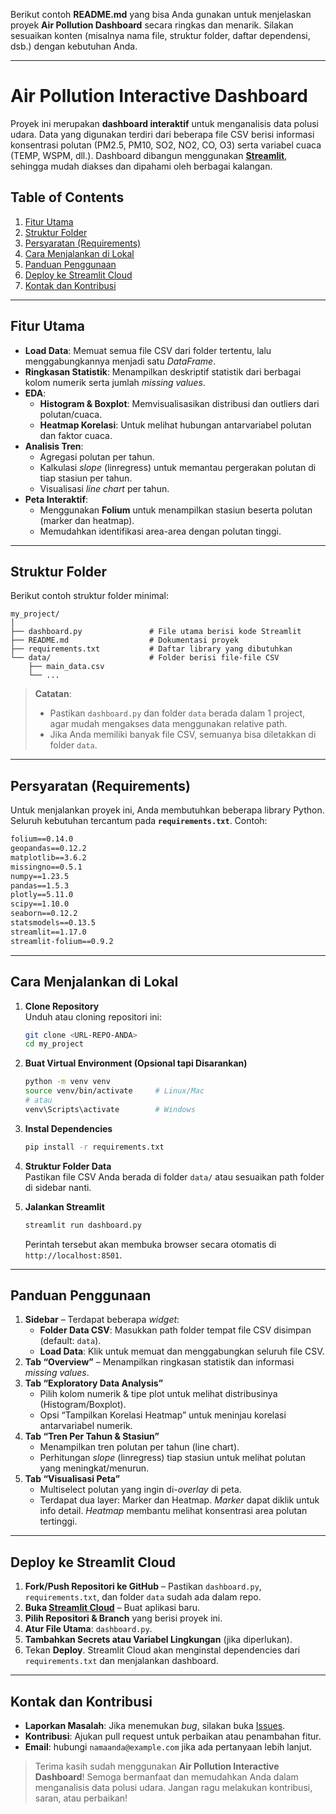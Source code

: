 Berikut contoh **README.md** yang bisa Anda gunakan untuk menjelaskan proyek **Air Pollution Dashboard** secara ringkas dan menarik. Silakan sesuaikan konten (misalnya nama file, struktur folder, daftar dependensi, dsb.) dengan kebutuhan Anda.

---

# Air Pollution Interactive Dashboard

Proyek ini merupakan **dashboard interaktif** untuk menganalisis data polusi udara. Data yang digunakan terdiri dari beberapa file CSV berisi informasi konsentrasi polutan (PM2.5, PM10, SO2, NO2, CO, O3) serta variabel cuaca (TEMP, WSPM, dll.). Dashboard dibangun menggunakan **[Streamlit](https://streamlit.io/)**, sehingga mudah diakses dan dipahami oleh berbagai kalangan.

## Table of Contents

1. [Fitur Utama](#fitur-utama)  
2. [Struktur Folder](#struktur-folder)  
3. [Persyaratan (Requirements)](#persyaratan-requirements)  
4. [Cara Menjalankan di Lokal](#cara-menjalankan-di-lokal)  
5. [Panduan Penggunaan](#panduan-penggunaan)  
6. [Deploy ke Streamlit Cloud](#deploy-ke-streamlit-cloud)  
7. [Kontak dan Kontribusi](#kontak-dan-kontribusi)

---

## Fitur Utama

- **Load Data**: Memuat semua file CSV dari folder tertentu, lalu menggabungkannya menjadi satu *DataFrame*.
- **Ringkasan Statistik**: Menampilkan deskriptif statistik dari berbagai kolom numerik serta jumlah *missing values*.
- **EDA**:  
  - **Histogram & Boxplot**: Memvisualisasikan distribusi dan outliers dari polutan/cuaca.  
  - **Heatmap Korelasi**: Untuk melihat hubungan antarvariabel polutan dan faktor cuaca.
- **Analisis Tren**:  
  - Agregasi polutan per tahun.  
  - Kalkulasi *slope* (linregress) untuk memantau pergerakan polutan di tiap stasiun per tahun.  
  - Visualisasi *line chart* per tahun.
- **Peta Interaktif**:  
  - Menggunakan **Folium** untuk menampilkan stasiun beserta polutan (marker dan heatmap).  
  - Memudahkan identifikasi area-area dengan polutan tinggi.

---

## Struktur Folder

Berikut contoh struktur folder minimal:

```
my_project/
│
├── dashboard.py               # File utama berisi kode Streamlit
├── README.md                  # Dokumentasi proyek
├── requirements.txt           # Daftar library yang dibutuhkan
└── data/                      # Folder berisi file-file CSV
    ├── main_data.csv
    └── ...
```

> **Catatan**:  
> - Pastikan `dashboard.py` dan folder `data` berada dalam 1 project, agar mudah mengakses data menggunakan relative path.  
> - Jika Anda memiliki banyak file CSV, semuanya bisa diletakkan di folder `data`.

---

## Persyaratan (Requirements)

Untuk menjalankan proyek ini, Anda membutuhkan beberapa library Python. Seluruh kebutuhan tercantum pada **`requirements.txt`**. Contoh:

```txt
folium==0.14.0
geopandas==0.12.2
matplotlib==3.6.2
missingno==0.5.1
numpy==1.23.5
pandas==1.5.3
plotly==5.11.0
scipy==1.10.0
seaborn==0.12.2
statsmodels==0.13.5
streamlit==1.17.0
streamlit-folium==0.9.2
```

---

## Cara Menjalankan di Lokal

1. **Clone Repository**  
   Unduh atau cloning repositori ini:
   ```bash
   git clone <URL-REPO-ANDA>
   cd my_project
   ```

2. **Buat Virtual Environment (Opsional tapi Disarankan)**  
   ```bash
   python -m venv venv
   source venv/bin/activate     # Linux/Mac
   # atau
   venv\Scripts\activate        # Windows
   ```

3. **Instal Dependencies**  
   ```bash
   pip install -r requirements.txt
   ```

4. **Struktur Folder Data**  
   Pastikan file CSV Anda berada di folder `data/` atau sesuaikan path folder di sidebar nanti.

5. **Jalankan Streamlit**  
   ```bash
   streamlit run dashboard.py
   ```
   Perintah tersebut akan membuka browser secara otomatis di `http://localhost:8501`.

---

## Panduan Penggunaan

1. **Sidebar** – Terdapat beberapa *widget*:  
   - **Folder Data CSV**: Masukkan path folder tempat file CSV disimpan (default: `data`).  
   - **Load Data**: Klik untuk memuat dan menggabungkan seluruh file CSV.  
2. **Tab “Overview”** – Menampilkan ringkasan statistik dan informasi *missing values*.  
3. **Tab “Exploratory Data Analysis”**  
   - Pilih kolom numerik & tipe plot untuk melihat distribusinya (Histogram/Boxplot).  
   - Opsi “Tampilkan Korelasi Heatmap” untuk meninjau korelasi antarvariabel numerik.  
4. **Tab “Tren Per Tahun & Stasiun”**  
   - Menampilkan tren polutan per tahun (line chart).  
   - Perhitungan *slope* (linregress) tiap stasiun untuk melihat polutan yang meningkat/menurun.  
5. **Tab “Visualisasi Peta”**  
   - Multiselect polutan yang ingin di-*overlay* di peta.  
   - Terdapat dua layer: Marker dan Heatmap. *Marker* dapat diklik untuk info detail. *Heatmap* membantu melihat konsentrasi area polutan tertinggi.

---

## Deploy ke Streamlit Cloud

1. **Fork/Push Repositori ke GitHub** – Pastikan `dashboard.py`, `requirements.txt`, dan folder `data` sudah ada dalam repo.  
2. **Buka [Streamlit Cloud](https://streamlit.io/cloud)** – Buat aplikasi baru.  
3. **Pilih Repositori & Branch** yang berisi proyek ini.  
4. **Atur File Utama**: `dashboard.py`.  
5. **Tambahkan Secrets atau Variabel Lingkungan** (jika diperlukan).  
6. Tekan **Deploy**. Streamlit Cloud akan menginstal dependencies dari `requirements.txt` dan menjalankan dashboard.  

---

## Kontak dan Kontribusi

- **Laporkan Masalah**: Jika menemukan *bug*, silakan buka [Issues](#).  
- **Kontribusi**: Ajukan pull request untuk perbaikan atau penambahan fitur.  
- **Email**: hubungi `namaanda@example.com` jika ada pertanyaan lebih lanjut.

> Terima kasih sudah menggunakan **Air Pollution Interactive Dashboard**! Semoga bermanfaat dan memudahkan Anda dalam menganalisis data polusi udara. Jangan ragu melakukan kontribusi, saran, atau perbaikan!
